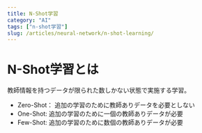 ```yaml
---
title: N-Shot学習
category: "AI"
tags: ["n-shot学習"]
slug: /articles/neural-network/n-shot-learning/
---
```



# N-Shot学習とは
教師情報を持つデータが限られた数しかない状態で実施する学習。

+ Zero-Shot： 追加の学習のために教師ありデータを必要としない  
+ One-Shot: 追加の学習のために一個の教師ありデータが必要  
+ Few-Shot: 追加の学習のために数個の教師ありデータが必要  